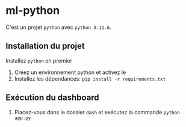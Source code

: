 # ml-python

C'est un projet `python` avec `python 3.11.6`.

## Installation du projet

Installez `python` en premier

1. Créez un environnement python et activez le
2. Installez les dépendances: `pip install -r requirements.txt`

## Exécution du dashboard
1. Placez-vous dans le dossier `dash` et exécutez la commande `python app.py`